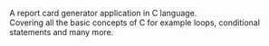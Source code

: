 A report card generator application in C language.
<br>
Covering all the basic concepts of C for example loops, conditional statements and many more.
